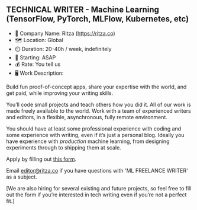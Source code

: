 ## TECHNICAL WRITER - Machine Learning (TensorFlow, PyTorch, MLFlow, Kubernetes, etc)

- :city_sunset: Company Name: Ritza (https://ritza.co)
- :world_map: Location: Global
- :timer_clock: Duration: 20-40h / week, indefinitely
- :runner: Starting: ASAP
- :moneybag: Rate: You tell us
- :desktop_computer: Work Description:

Build fun proof-of-concept apps, share your expertise with the world, and get paid, while improving your writing skills.

You’ll code small projects and teach others how you did it. All of our work is made freely available to the world. Work with a team of experienced writers and editors, in a flexible, asynchronous, fully remote environment.

You should have at least some professional experience with coding and some experience with writing, even if it’s just a personal blog. Ideally you have experience with *production* machine learning, from designing experiments through to shipping them at scale.

Apply by filling out [this form](https://forms.gle/iWTKqA6cgzKePGoL7).

Email editor@ritza.co if you have questions with 'ML FREELANCE WRITER' as a subject.

[We are also hiring for several existing and future projects, so feel free to fill out the form if you’re interested in tech writing even if you’re not a perfect fit.]
